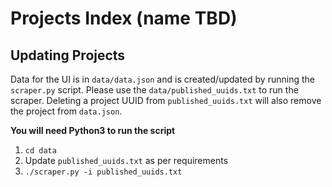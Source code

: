 # Projects Index (name TBD)

## Updating Projects
Data for the UI is in `data/data.json` and is created/updated by running the `scraper.py` script. Please use the `data/published_uuids.txt` to run the scraper. Deleting a project UUID from `published_uuids.txt` will also remove the project from `data.json`. 

**You will need Python3 to run the script**

1. `cd data`
2. Update `published_uuids.txt` as per requirements
3. `./scraper.py -i published_uuids.txt`

